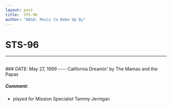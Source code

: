 ```yaml
---
layout: post
title:  STS-96
author: "NASA: Music to Wake Up By"
---
```


# STS-96
----
<br/>
### DATE: May 27, 1999
----
California Dreamin' by The Mamas and the Papas

##### Comment:
* played for Mission Specialist Tammy Jernigan
